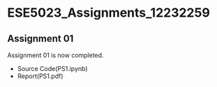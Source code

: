 # ESE5023_Assignments_12232259

## Assignment 01

Assignment 01 is now completed.

- Source Code(PS1.ipynb)
- Report(PS1.pdf)
